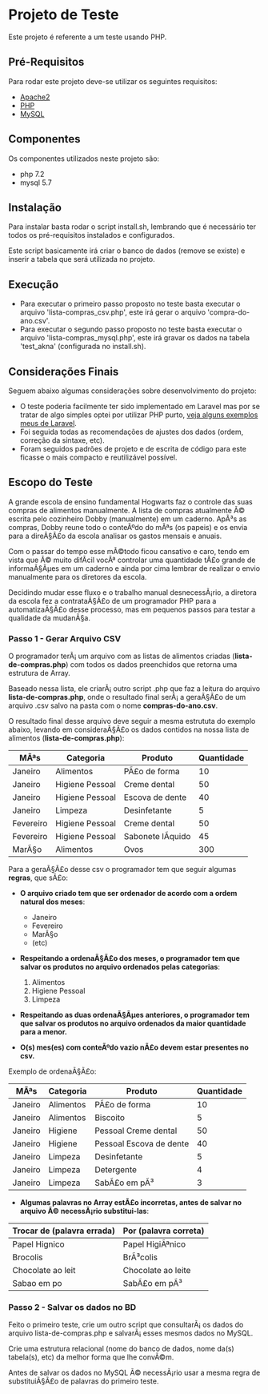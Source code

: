 # Projeto de Teste

Este projeto é referente a um teste usando PHP.

## Pré-Requisitos

Para rodar este projeto deve-se utilizar os seguintes requisitos:
- [Apache2](https://httpd.apache.org/)
- [PHP](https://php.net/)
- [MySQL](https://www.mysql.com/)

## Componentes

Os componentes utilizados neste projeto são:
- php 7.2
- mysql 5.7

## Instalação

Para instalar basta rodar o script install.sh, lembrando que é necessário ter todos os pré-requisitos instalados e configurados.

Este script basicamente irá criar o banco de dados (remove se existe) e inserir a tabela que será utilizada no projeto.

## Execução

- Para executar o primeiro passo proposto no teste basta executar o arquivo 'lista-compras_csv.php', este irá gerar o arquivo 'compra-do-ano.csv'.
- Para executar o segundo passo proposto no teste basta executar o arquivo 'lista-compras_mysql.php', este irá gravar os dados na tabela 'test_akna' (configurada no install.sh).

## Considerações Finais

Seguem abaixo algumas considerações sobre desenvolvimento do projeto:
- O teste poderia facilmente ter sido implementado em Laravel mas por se tratar de algo simples optei por utilizar PHP purto, [veja alguns exemplos meus de Laravel](https://github.com/lucianoob?tab=repositories).
- Foi seguida todas as recomendações de ajustes dos dados (ordem, correção da sintaxe, etc).
- Foram seguidos padrões de projeto e de escrita de código para este ficasse o mais compacto e reutilizável possível.

## Escopo do Teste

A grande escola de ensino fundamental Hogwarts faz o controle das
suas compras de alimentos manualmente. A lista de compras
atualmente Ã© escrita pelo cozinheiro Dobby (manualmente) em um
caderno. ApÃ³s as compras, Dobby reune todo o conteÃºdo do mÃªs (os
papeis) e os envia para a direÃ§Ã£o da escola analisar os gastos mensais
e anuais.

Com o passar do tempo esse mÃ©todo ficou cansativo e caro, tendo em
vista que Ã© muito difÃ­cil vocÃª controlar uma quantidade tÃ£o grande de
informaÃ§Ãµes em um caderno e ainda por cima lembrar de realizar o
envio manualmente para os diretores da escola.

Decidindo mudar esse fluxo e o trabalho manual desnecessÃ¡rio, a
diretora da escola fez a contrataÃ§Ã£o de um programador PHP para
a automatizaÃ§Ã£o desse processo, mas em pequenos passos para
testar a qualidade da mudanÃ§a.

### Passo 1 - Gerar Arquivo CSV
O programador terÃ¡ um arquivo com as listas de alimentos
criadas (**lista-de-compras.php**) com todos os dados
preenchidos que retorna uma estrutura de Array.

Baseado nessa lista, ele criarÃ¡ outro script .php que faz a leitura do
arquivo **lista-de-compras.php**, onde o resultado final serÃ¡ a
geraÃ§Ã£o de um arquivo .csv salvo na pasta com o nome **compras-do-ano.csv**.

O resultado final desse arquivo deve seguir a mesma estrututa do
exemplo abaixo, levando em consideraÃ§Ã£o os dados
contidos na nossa lista de alimentos (**lista-de-compras.php**):

|MÃªs|Categoria|Produto|Quantidade|
|-|-|-|-|
|Janeiro|Alimentos|PÃ£o de forma|10|
|Janeiro|Higiene Pessoal|Creme dental|50|
|Janeiro|Higiene Pessoal|Escova de dente |40|
|Janeiro|Limpeza|Desinfetante|5|
|Fevereiro|Higiene Pessoal|Creme dental|50|
|Fevereiro|Higiene Pessoal|Sabonete lÃ­quido|45|
|MarÃ§o|Alimentos|Ovos|300|

Para a geraÃ§Ã£o desse csv o programador tem que seguir algumas
**regras**, que sÃ£o:

* **O arquivo criado tem que ser ordenador de acordo com a ordem
natural dos meses**:
    * Janeiro
    * Fevereiro
    * MarÃ§o
    * (etc)

* **Respeitando a ordenaÃ§Ã£o dos meses, o programador tem que
salvar os produtos no arquivo ordenados pelas categorias**:
    1. Alimentos
    2. Higiene Pessoal
    3. Limpeza

* **Respeitando as duas ordenaÃ§Ãµes anteriores, o programador tem
que salvar os produtos no arquivo ordenados da maior quantidade para a menor.**

* **O(s) mes(es) com conteÃºdo vazio nÃ£o devem estar presentes no
csv.**

Exemplo de ordenaÃ§Ã£o:

|MÃªs|Categoria|Produto|Quantidade|
|-|-|-|-|
|Janeiro|Alimentos|PÃ£o de forma|10|
|Janeiro|Alimentos|Biscoito |5|
|Janeiro|Higiene|Pessoal Creme dental|50|
|Janeiro|Higiene|Pessoal Escova de dente|40|
|Janeiro|Limpeza|Desinfetante|5|
|Janeiro|Limpeza|Detergente|4|
|Janeiro|Limpeza|SabÃ£o em pÃ³|3|

* **Algumas palavras no Array estÃ£o incorretas, antes de salvar no
arquivo Ã© necessÃ¡rio substitui-las**:

|Trocar de (palavra errada)|Por (palavra correta)|
|-|-|
|Papel Hignico|Papel HigiÃªnico|
|Brocolis|BrÃ³colis|
|Chocolate ao leit|Chocolate ao leite|
|Sabao em po|SabÃ£o em pÃ³|

### Passo 2 - Salvar os dados no BD
Feito o primeiro teste, crie um outro script que consultarÃ¡ os
dados do arquivo lista-de-compras.php e salvarÃ¡ esses
mesmos dados no MySQL.

Crie uma estrutura relacional (nome do banco de dados, nome da(s)
tabela(s), etc) da melhor forma que lhe convÃ©m.

Antes de salvar os dados no MySQL Ã© necessÃ¡rio usar a mesma regra
de substituiÃ§Ã£o de palavras do primeiro teste.
